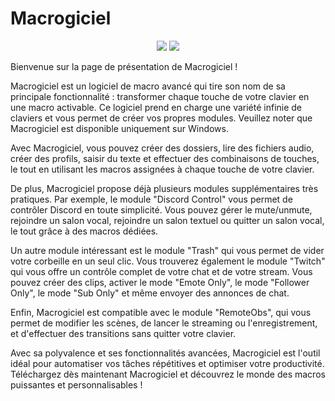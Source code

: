 # Macrogiciel

<p align="center">
    <img src="https://img.shields.io/badge/platform-Windows-lightgray" />
    <img src="https://img.shields.io/gitlab/v/release/MacroGiciel/MacroGiciel" />
</p>

Bienvenue sur la page de présentation de Macrogiciel !

Macrogiciel est un logiciel de macro avancé qui tire son nom de sa principale fonctionnalité : transformer chaque touche de votre clavier en une macro activable. Ce logiciel prend en charge une variété infinie de claviers et vous permet de créer vos propres modules. Veuillez noter que Macrogiciel est disponible uniquement sur Windows.

Avec Macrogiciel, vous pouvez créer des dossiers, lire des fichiers audio, créer des profils, saisir du texte et effectuer des combinaisons de touches, le tout en utilisant les macros assignées à chaque touche de votre clavier.

De plus, Macrogiciel propose déjà plusieurs modules supplémentaires très pratiques. Par exemple, le module "Discord Control" vous permet de contrôler Discord en toute simplicité. Vous pouvez gérer le mute/unmute, rejoindre un salon vocal, rejoindre un salon textuel ou quitter un salon vocal, le tout grâce à des macros dédiées.

Un autre module intéressant est le module "Trash" qui vous permet de vider votre corbeille en un seul clic. Vous trouverez également le module "Twitch" qui vous offre un contrôle complet de votre chat et de votre stream. Vous pouvez créer des clips, activer le mode "Emote Only", le mode "Follower Only", le mode "Sub Only" et même envoyer des annonces de chat.

Enfin, Macrogiciel est compatible avec le module "RemoteObs", qui vous permet de modifier les scènes, de lancer le streaming ou l'enregistrement, et d'effectuer des transitions sans quitter votre clavier.

Avec sa polyvalence et ses fonctionnalités avancées, Macrogiciel est l'outil idéal pour automatiser vos tâches répétitives et optimiser votre productivité. Téléchargez dès maintenant Macrogiciel et découvrez le monde des macros puissantes et personnalisables !
